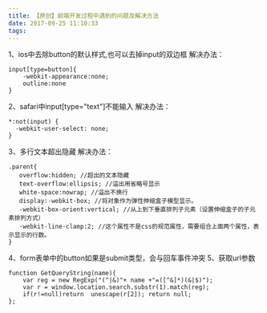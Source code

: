 ```yaml
---
title: 【原创】前端开发过程中遇到的问题及解决方法
date: 2017-09-25 11:10:33
tags:
---
```

1、ios中去除button的默认样式,也可以去掉input的双边框
      解决办法：
```
input[type=button]{
	-webkit-appearance:none;
	outline:none
}
```
2、safari中input[type="text"]不能输入
解决办法：
```
*:not(input) {
  -webkit-user-select: none;
}
```
3、多行文本超出隐藏
解决办法：
```
.parent{  
   overflow:hidden; //超出的文本隐藏
   text-overflow:ellipsis; //溢出用省略号显示
   white-space:nowrap; //溢出不换行
   display:-webkit-box; //将对象作为弹性伸缩盒子模型显示。
   -webkit-box-orient:vertical; //从上到下垂直排列子元素（设置伸缩盒子的子元素排列方式）
   -webkit-line-clamp:2; //这个属性不是css的规范属性，需要组合上面两个属性，表示显示的行数。
}
```
4、form表单中的button如果是submit类型，会与回车事件冲突
5、获取url参数
```
function GetQueryString(name){
    var reg = new RegExp("(^|&)"+ name +"=([^&]*)(&|$)");
    var r = window.location.search.substr(1).match(reg);
    if(r!=null)return  unescape(r[2]); return null;
};
```
